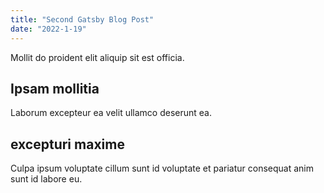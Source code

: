 ```yaml
---
title: "Second Gatsby Blog Post"
date: "2022-1-19"
---
```

Mollit do proident elit aliquip sit est officia.

## Ipsam mollitia

Laborum excepteur ea velit ullamco deserunt ea.

## excepturi maxime

Culpa ipsum voluptate cillum sunt id voluptate et pariatur consequat anim sunt id labore eu.